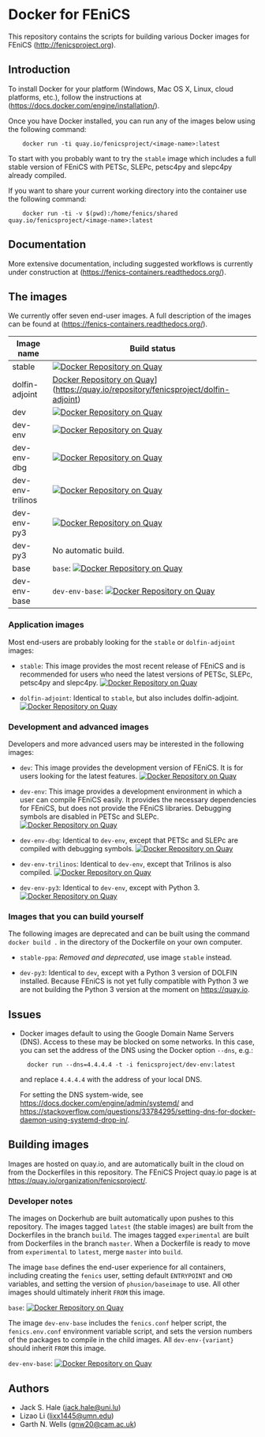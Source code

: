# Docker for FEniCS

This repository contains the scripts for building various Docker
images for FEniCS (<http://fenicsproject.org>).


## Introduction

To install Docker for your platform (Windows, Mac OS X, Linux, cloud platforms,
etc.), follow the instructions at
(<https://docs.docker.com/engine/installation/>).

Once you have Docker installed, you can run any of the images below using the
following command:

        docker run -ti quay.io/fenicsproject/<image-name>:latest
        
To start with you probably want to try the `stable` image which includes a full
stable version of FEniCS with PETSc, SLEPc, petsc4py and slepc4py already
compiled.

If you want to share your current working directory into the container use
the following command:

        docker run -ti -v $(pwd):/home/fenics/shared quay.io/fenicsproject/<image-name>:latest

## Documentation

More extensive documentation, including suggested workflows is currently under
construction at (<https://fenics-containers.readthedocs.org/>).

## The images

We currently offer seven end-user images. A full description of the images can be found at (<https://fenics-containers.readthedocs.org/>).

| Image name       | Build status                                                                                                                                                                                    |
|------------------|-------------------------------------------------------------------------------------------------------------------------------------------------------------------------------------------------|
| stable           | [![Docker Repository on Quay](https://quay.io/repository/fenicsproject/dev/status "Docker Repository on Quay")](https://quay.io/repository/fenicsproject/dev)                                   |
| dolfin-adjoint   | [Docker Repository on Quay](https://quay.io/repository/fenicsproject/dolfin-adjoint/status "Docker Repository on Quay")](https://quay.io/repository/fenicsproject/dolfin-adjoint)               |
| dev              | [![Docker Repository on Quay](https://quay.io/repository/fenicsproject/dolfin-adjoint/status "Docker Repository on Quay")](https://quay.io/repository/fenicsproject/dolfin-adjoint)             |
| dev-env          | [![Docker Repository on Quay](https://quay.io/repository/fenicsproject/dev-env/status "Docker Repository on Quay")](https://quay.io/repository/fenicsproject/dev-env)                           |
| dev-env-dbg      | [![Docker Repository on Quay](https://quay.io/repository/fenicsproject/dev-env-dbg/status "Docker Repository on Quay")](https://quay.io/repository/fenicsproject/dev-env-dbg)                   |
| dev-env-trilinos | [![Docker Repository on Quay](https://quay.io/repository/fenicsproject/dev-env-trilinos/status "Docker Repository on Quay")](https://quay.io/repository/fenicsproject/dev-env-trilinos)         |
| dev-env-py3      | [![Docker Repository on Quay](https://quay.io/repository/fenicsproject/dev-env-py3/status "Docker Repository on Quay")](https://quay.io/repository/fenicsproject/dev-env-py3)                   |
| dev-py3          | No automatic build.                                                                                                                                                                             |
| base             | `base`: [![Docker Repository on Quay](https://quay.io/repository/fenicsproject/base/status "Docker Repository on Quay")](https://quay.io/repository/fenicsproject/base)                         |
| dev-env-base     | `dev-env-base`: [![Docker Repository on Quay](https://quay.io/repository/fenicsproject/dev-env-base/status "Docker Repository on Quay")](https://quay.io/repository/fenicsproject/dev-env-base) |

### Application images

Most end-users are probably looking for the `stable` or `dolfin-adjoint` images:

* `stable`: This image provides the most recent release of FEniCS and
  is recommended for users who need the latest versions of PETSc,
  SLEPc, petsc4py and slepc4py.
  [![Docker Repository on Quay](https://quay.io/repository/fenicsproject/dev/status "Docker Repository on Quay")](https://quay.io/repository/fenicsproject/dev)

* `dolfin-adjoint`: Identical to `stable`, but also includes dolfin-adjoint.
  [![Docker Repository on Quay](https://quay.io/repository/fenicsproject/dolfin-adjoint/status "Docker Repository on Quay")](https://quay.io/repository/fenicsproject/dolfin-adjoint) 

### Development and advanced images

Developers and more advanced users may be interested in the following
images:

* `dev`: This image provides the development version of FEniCS.  It is
  for users looking for the latest features.
  [![Docker Repository on Quay](https://quay.io/repository/fenicsproject/dolfin-adjoint/status "Docker Repository on Quay")](https://quay.io/repository/fenicsproject/dolfin-adjoint)

* `dev-env`: This image provides a development environment in which a
   user can compile FEniCS easily. It provides the necessary dependencies for
   FEniCS, but does not provide the FEniCS libraries. Debugging symbols
   are disabled in PETSc and SLEPc.
   [![Docker Repository on Quay](https://quay.io/repository/fenicsproject/dev-env/status "Docker Repository on Quay")](https://quay.io/repository/fenicsproject/dev-env)

* `dev-env-dbg`: Identical to `dev-env`, except that PETSc and SLEPc are
  compiled with debugging symbols. 
  [![Docker Repository on Quay](https://quay.io/repository/fenicsproject/dev-env-dbg/status "Docker Repository on Quay")](https://quay.io/repository/fenicsproject/dev-env-dbg) 

* `dev-env-trilinos`: Identical to `dev-env`, except that Trilinos is also
  compiled.
  [![Docker Repository on Quay](https://quay.io/repository/fenicsproject/dev-env-trilinos/status "Docker Repository on Quay")](https://quay.io/repository/fenicsproject/dev-env-trilinos)

* `dev-env-py3`: Identical to `dev-env`, except with Python 3.
  [![Docker Repository on Quay](https://quay.io/repository/fenicsproject/dev-env-py3/status "Docker Repository on Quay")](https://quay.io/repository/fenicsproject/dev-env-py3)

### Images that you can build yourself

The following images are deprecated and can be built using the 
command `docker build .` in the directory of the Dockerfile 
on your own computer.

* `stable-ppa`: *Removed and deprecated*, use image `stable` instead.

* `dev-py3`: Identical to `dev`, except with a Python 3 version of DOLFIN
  installed. Because FEniCS is not yet fully compatible with Python 3
  we are not building the Python 3 version at the moment on <https://quay.io>.

## Issues

* Docker images default to using the Google Domain Name Servers
  (DNS). Access to these may be blocked on some networks. In this
  case, you can set the address of the DNS using the Docker option
  `--dns`, e.g.:

        docker run --dns=4.4.4.4 -t -i fenicsproject/dev-env:latest

  and replace `4.4.4.4` with the address of your local DNS.

  For setting the DNS system-wide, see
  <https://docs.docker.com/engine/admin/systemd/> and
  <https://stackoverflow.com/questions/33784295/setting-dns-for-docker-daemon-using-systemd-drop-in/>.


## Building images

Images are hosted on quay.io, and are automatically built in the cloud on from
the Dockerfiles in this repository. The FEniCS Project quay.io page is at
<https://quay.io/organization/fenicsproject/>.

### Developer notes

The images on Dockerhub are built automatically upon pushes to this
repository. The images tagged `latest` (the stable images) are built
from the Dockerfiles in the branch `build`. The images tagged
`experimental` are built from Dockerfiles in the branch `master`.
When a Dockerfile is ready to move from `experimental` to `latest`,
merge `master` into `build`.

The image `base` defines the end-user experience for all containers, including
creating the `fenics` user, setting default `ENTRYPOINT` and `CMD` variables,
and setting the version of `phusion/baseimage` to use. All other images should
ultimately inherit `FROM` this image.

`base`: [![Docker Repository on Quay](https://quay.io/repository/fenicsproject/base/status "Docker Repository on Quay")](https://quay.io/repository/fenicsproject/base)

The image `dev-env-base` includes the `fenics.conf` helper script, the
`fenics.env.conf` environment variable script, and sets the version numbers of
the packages to compile in the child images. All `dev-env-{variant}` should
inherit `FROM` this image.

`dev-env-base`: [![Docker Repository on Quay](https://quay.io/repository/fenicsproject/dev-env-base/status "Docker Repository on Quay")](https://quay.io/repository/fenicsproject/dev-env-base)

## Authors

* Jack S. Hale (<jack.hale@uni.lu>)
* Lizao Li (<lixx1445@umn.edu>)
* Garth N. Wells (<gnw20@cam.ac.uk>)
